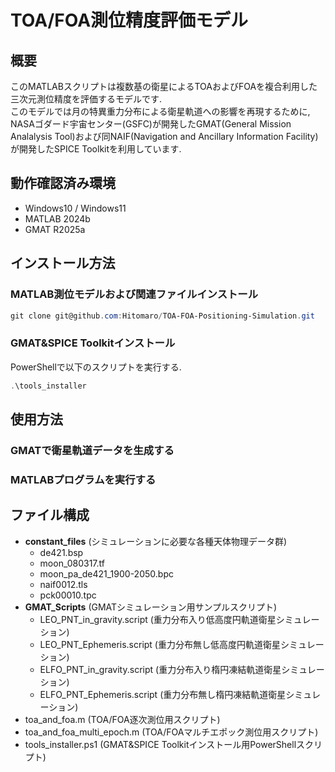 # TOA/FOA測位精度評価モデル  

## 概要

このMATLABスクリプトは複数基の衛星によるTOAおよびFOAを複合利用した三次元測位精度を評価するモデルです.  
このモデルでは月の特異重力分布による衛星軌道への影響を再現するために, NASAゴダード宇宙センター(GSFC)が開発したGMAT(General Mission Analalysis Tool)および同NAIF(Navigation and Ancillary Information Facility)が開発したSPICE Toolkitを利用しています.

## 動作確認済み環境

- Windows10 / Windows11
- MATLAB 2024b
- GMAT R2025a

## インストール方法

### MATLAB測位モデルおよび関連ファイルインストール  

``` powershell
git clone git@github.com:Hitomaro/TOA-FOA-Positioning-Simulation.git
```  

### GMAT&SPICE Toolkitインストール

PowerShellで以下のスクリプトを実行する.  

``` powershell
.\tools_installer
```

## 使用方法

### GMATで衛星軌道データを生成する

### MATLABプログラムを実行する  

## ファイル構成

- **constant_files** (シミュレーションに必要な各種天体物理データ群)
  - de421.bsp
  - moon_080317.tf
  - moon_pa_de421_1900-2050.bpc
  - naif0012.tls
  - pck00010.tpc
- **GMAT_Scripts** (GMATシミュレーション用サンプルスクリプト)
  - LEO_PNT_in_gravity.script (重力分布入り低高度円軌道衛星シミュレーション)
  - LEO_PNT_Ephemeris.script (重力分布無し低高度円軌道衛星シミュレーション)
  - ELFO_PNT_in_gravity.script (重力分布入り楕円凍結軌道衛星シミュレーション)
  - ELFO_PNT_Ephemeris.script (重力分布無し楕円凍結軌道衛星シミュレーション)
- toa_and_foa.m   (TOA/FOA逐次測位用スクリプト)
- toa_and_foa_multi_epoch.m   (TOA/FOAマルチエポック測位用スクリプト)
- tools_installer.ps1 (GMAT&SPICE Toolkitインストール用PowerShellスクリプト)
